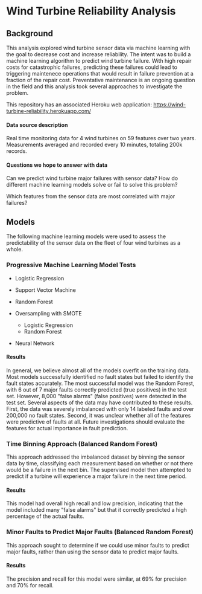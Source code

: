# Wind Turbine Reliability Analysis

## Background

This analysis explored wind turbine sensor data via machine learning with the goal to decrease cost and increase reliability. The intent was to build a machine learning algorithm to predict wind turbine failure. With high repair costs for catastrophic failures, predicting these failures could lead to triggering maintenece operations that would result in failure prevention at a fraction of the repair cost. Preventative maintenance is an ongoing question in the field and this analysis took several approaches to investigate the problem. 

This repository has an associated Heroku web application: https://wind-turbine-reliability.herokuapp.com/

#### Data source description

Real time monitoring data for 4 wind turbines on 59 features over two years. Measurements averaged and recorded every 10 minutes, totaling 200k records. 

#### Questions we hope to answer with data 

Can we predict wind turbine major failures with sensor data? How do different machine learning models solve or fail to solve this problem?

Which features from the sensor data are most correlated with major failures?


## Models 
The following machine learning models were used to assess the predictability of the sensor data on the fleet of four wind turbines as a whole. 


### Progressive Machine Learning Model Tests
* Logistic Regression 

* Support Vector Machine

* Random Forest

* Oversampling with SMOTE

  * Logistic Regression
  * Random Forest
  
* Neural Network

#### Results 
In general, we believe almost all of the models overfit on the training data. Most models successfully identified no fault states but failed to identify the fault states accurately. The most successful model was the Random Forest, with 6 out of 7 major faults correctly predicted (true positives) in the test set.  However, 8,000 "false alarms" (false positives) were detected in the test set. Several aspects of the data may have contributed to these results. First, the data was severely imbalanced with only 14 labeled faults and over 200,000 no fault states. Second, it was unclear whether all of the features were predictive of faults at all. Future investigations should evaluate the features for actual importance in fault prediction. 


### Time Binning Approach (Balanced Random Forest)
This approach addressed the imbalanced dataset by binning the sensor data by time, classifying each measurement based on whether or not there would be a failure in the next bin. The supervised model then attempted to predict if a turbine will experience a major failure in the next time period. 

#### Results 
This model had overall high recall and low precision, indicating that the model included many "false alarms" but that it correctly predicted a high percentage of the actual faults. 


### Minor Faults to Predict Major Faults (Balanced Random Forest) 
This approach sought to determine if we could use minor faults to predict major faults, rather than using the sensor data to predict major faults. 

#### Results 
The precision and recall for this model were similar, at 69% for precision and 70% for recall. 
       

